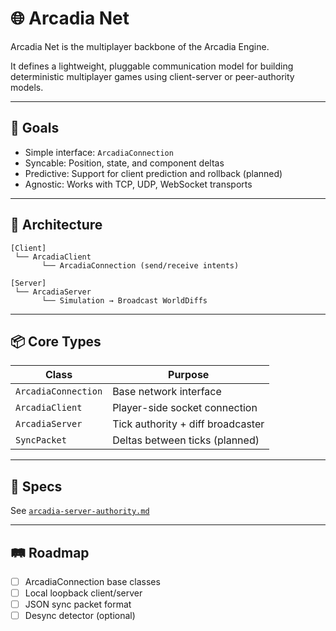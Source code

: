 # 🌐 Arcadia Net

Arcadia Net is the multiplayer backbone of the Arcadia Engine.

It defines a lightweight, pluggable communication model for building deterministic multiplayer games using client-server or peer-authority models.

---

## 🔗 Goals

- Simple interface: `ArcadiaConnection`
- Syncable: Position, state, and component deltas
- Predictive: Support for client prediction and rollback (planned)
- Agnostic: Works with TCP, UDP, WebSocket transports

---

## 🧱 Architecture

```plaintext
[Client]
 └── ArcadiaClient
       └── ArcadiaConnection (send/receive intents)

[Server]
 └── ArcadiaServer
       └── Simulation → Broadcast WorldDiffs
```

---

## 📦 Core Types

| Class | Purpose |
|-------|---------|
| `ArcadiaConnection` | Base network interface |
| `ArcadiaClient` | Player-side socket connection |
| `ArcadiaServer` | Tick authority + diff broadcaster |
| `SyncPacket` | Deltas between ticks (planned) |

---

## 📜 Specs

See [`arcadia-server-authority.md`](https://github.com/arcadia-engine/arcadia-planning/blob/main/design-docs/arcadia-server-authority.md)

---

## 🛤️ Roadmap

- [ ] ArcadiaConnection base classes
- [ ] Local loopback client/server
- [ ] JSON sync packet format
- [ ] Desync detector (optional)
